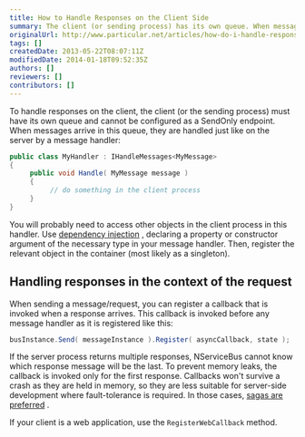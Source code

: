 ```yaml
---
title: How to Handle Responses on the Client Side
summary: The client (or sending process) has its own queue. When messages arrive in the queue, they are handled by a message handler.
originalUrl: http://www.particular.net/articles/how-do-i-handle-responses-on-the-client-side
tags: []
createdDate: 2013-05-22T08:07:11Z
modifiedDate: 2014-01-18T09:52:35Z
authors: []
reviewers: []
contributors: []
---
```


To handle responses on the client, the client (or the sending process) must have its own queue and cannot be configured as a SendOnly endpoint. When messages arrive in this queue, they are handled just like on the server by a message handler:


```C#
public class MyHandler : IHandleMessages<MyMessage>
{
     public void Handle( MyMessage message )
     {
          // do something in the client process
     }
}
```

 You will probably need to access other objects in the client process in this handler. Use [dependency injection](containers.md) , declaring a property or constructor argument of the necessary type in your message handler. Then, register the relevant object in the container (most likely as a singleton).

Handling responses in the context of the request
------------------------------------------------

When sending a message/request, you can register a callback that is invoked when a response arrives. This callback is invoked before any message handler as it is registered like this:


```C#
busInstance.Send( messageInstance ).Register( asyncCallback, state );
```

If the server process returns multiple responses, NServiceBus cannot know which response message will be the last. To prevent memory leaks, the callback is invoked only for the first response. Callbacks won't survive a crash as they are held in memory, so they are less suitable for server-side development where fault-tolerance is required. In those cases, [sagas are preferred](sagas-in-nservicebus.md) .

If your client is a web application, use the `RegisterWebCallback` method.

